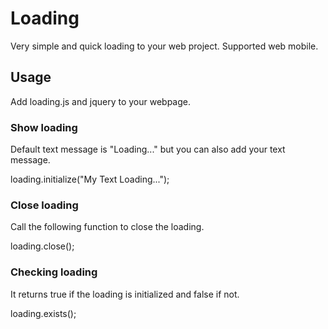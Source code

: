<h1>Loading</h1>
<p>Very simple and quick loading to your web project. Supported web mobile.</p>

<h2>Usage</h2>
<p>Add loading.js and jquery to your webpage.</p>

<h3>Show loading</h3>
<p>Default text message is "Loading..." but you can also add your text message.</p>
    loading.initialize("My Text Loading...");
    
<h3>Close loading</h3>
<p>Call the following function to close the loading.</p>
    loading.close();
    
<h3>Checking loading</h3>
<p>It returns true if the loading is initialized and false if not.</p>
    loading.exists();
